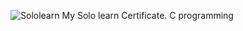 ![Sololearn](https://user-images.githubusercontent.com/66432969/111136607-ef8b9d80-85a3-11eb-8f8a-6f99009640c9.jpg)
My Solo learn Certificate.
C programming
